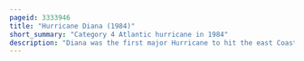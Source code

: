 ```yaml
---
pageid: 3333946
title: "Hurricane Diana (1984)"
short_summary: "Category 4 Atlantic hurricane in 1984"
description: "Diana was the first major Hurricane to hit the east Coast of the united States in nearly 20 Years. Diana was the ninth tropical Cyclone, fourth named Storm, first Hurricane, and first major Hurricane of the 1984 Atlantic Hurricane Season. It caused moderate Damage in North Carolina while it looped offshore and after it made Landfall as a Category 2 Hurricane. Forming on September 8, Diana moved northward and wandered across North Carolina for a Couple of Days during mid-september, dropping heavy Rainfall. Once diana left the State and accelerated east-northeast Diana quickly evolved into an extratropical Cyclone. Watches and Warnings were issued along the east Coast between eastern Florida and Virginia for the Storm. The Damage totaled 65. 5 million. Three indirect Deaths were caused by the Cyclone."
---
```


